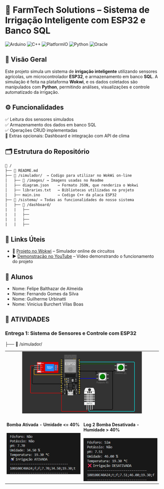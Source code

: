 # 🌾 FarmTech Solutions – Sistema de Irrigação Inteligente com ESP32 e Banco SQL

![Arduino](https://img.shields.io/badge/arduino-3670A0?style=for-the-badge&logo=arduino&logoColor=ffdd54)
![C++](https://img.shields.io/badge/c++-3670A0?style=for-the-badge&logo=c%2B%2B&logoColor=ffdd54)
![PlatformIO](https://img.shields.io/badge/platformio-3670A0?style=for-the-badge&logo=platformio&logoColor=ffdd54)
![Python](https://img.shields.io/badge/python-3670A0?style=for-the-badge&logo=python&logoColor=ffdd54)
![Oracle](https://img.shields.io/badge/Oracle-3670A0?style=for-the-badge&logo=oracle&logoColor=ffdd54)

## 📌 Visão Geral
Este projeto simula um sistema de **irrigação inteligente** utilizando sensores agrícolas, um microcontrolador **ESP32**, e armazenamento em banco **SQL**. A simulação é feita na plataforma **Wokwi**, e os dados coletados são manipulados com **Python**, permitindo análises, visualizações e controle automatizado da irrigação.

## ⚙️ Funcionalidades
✅ Leitura dos sensores simulados  
✅ Armazenamento dos dados em banco SQL  
✅ Operações CRUD implementadas  
🚀 Extras opcionais: Dashboard e integração com API de clima  

## 🗂️ Estrutura do Repositório

```plaintext
📁 /
├── 📄 README.md
├── 📁 /simulador/  → Codigo para utilizar no WokWi on-line
│   ├── 📁 /images/ → Imagens usadas no Readme
│   ├── diagram.json    → Formato JSON, que renderiza o Wokwi
│   ├── libraries.txt   → Bibliotecas utilizadas no projeto
│   ├── main.ino        → Codigo C++ da placa ESP32
├── 📁 /sistema/ → Todas as funcionalidades do nosso sistema
│   ├── 📁 /dashboard/
|   |   ├── 
|   |   ├── 
|   |   ├── 
|   |   ├── 
```
## 🔗 Links Úteis
- 🤖 [Projeto no Wokwi](https://wokwi.com/projects/430970377652249601) – Simulador online de circuitos  
- ▶️ [Demonstração no YouTube](https://www.youtube.com/) – Vídeo demonstrando o funcionamento do projeto

## 👥 Alunos
- Nome: Felipe Balthazar de Almeida
- Nome: Fernando Gomes da Silva
- Nome: Guilherme Urbinatti
- Nome: Vinicius Burchert Vilas Boas

## 📝 ATIVIDADES
### Entrega 1: Sistema de Sensores e Controle com ESP32
├── 📁 /simulador/

<table>
  <tr style="text-align: center;">
    <td colspan="2">
      <img src="./simulador/images/projeto.png"
           alt="Projeto ESP32 - Wokwi"
           style="width: 80%; max-width: 700px; display: block; margin: 0 auto;">
    </td>
  </tr>
  <tr>
    <td style="width: 50%; vertical-align: top; padding: 5px;">
      <h4>Bomba Ativada - Umidade <= 40%</h4>
      <img src="./simulador/images/log_irrigacao_ativada.png" alt="Texto alternativo Log 1" style="width: 100%;">
    </td>
    <td style="width: 50%; vertical-align: top; padding: 5px;">
      <h4>Log 2 Bomba Desativada - Humidade > 40%</h4>
      <img src="./simulador/images/log_irrigacao_desativada.png" alt="Texto alternativo Log 2" style="width: 100%;">
    </td>
  </tr>
</table>